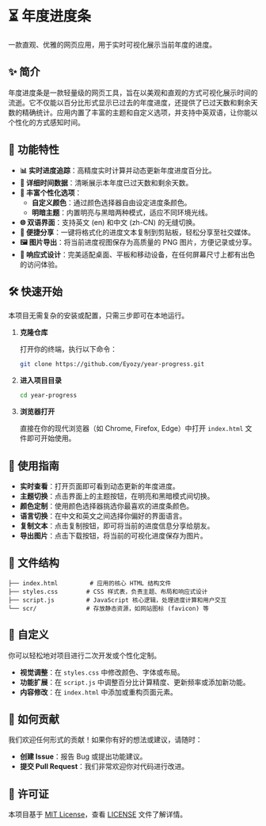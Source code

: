 # ⏳ 年度进度条

一款直观、优雅的网页应用，用于实时可视化展示当前年度的进度。

## ✨ 简介

年度进度条是一款轻量级的网页工具，旨在以美观和直观的方式可视化展示时间的流逝。它不仅能以百分比形式显示已过去的年度进度，还提供了已过天数和剩余天数的精确统计。应用内置了丰富的主题和自定义选项，并支持中英双语，让你能以个性化的方式感知时间。

## 🚀 功能特性

- **📊 实时进度追踪**：高精度实时计算并动态更新年度进度百分比。
- **📅 详细时间数据**：清晰展示本年度已过天数和剩余天数。
- **🎨 丰富个性化选项**：
    - **自定义颜色**：通过颜色选择器自由设定进度条颜色。
    - **明暗主题**：内置明亮与黑暗两种模式，适应不同环境光线。
- **🌐 双语界面**：支持英文 (en) 和中文 (zh-CN) 的无缝切换。
- **🔗 便捷分享**：一键将格式化的进度文本复制到剪贴板，轻松分享至社交媒体。
- **🖼️ 图片导出**：将当前进度视图保存为高质量的 PNG 图片，方便记录或分享。
- **📱 响应式设计**：完美适配桌面、平板和移动设备，在任何屏幕尺寸上都有出色的访问体验。

## 🛠️ 快速开始

本项目无需复杂的安装或配置，只需三步即可在本地运行。

1.  **克隆仓库**

    打开你的终端，执行以下命令：

    ```bash
    git clone https://github.com/Eyozy/year-progress.git
    ```

2.  **进入项目目录**

    ```bash
    cd year-progress
    ```

3.  **浏览器打开**

    直接在你的现代浏览器（如 Chrome, Firefox, Edge）中打开 `index.html` 文件即可开始使用。

## 📖 使用指南

- **实时查看**：打开页面即可看到动态更新的年度进度。
- **主题切换**：点击界面上的主题按钮，在明亮和黑暗模式间切换。
- **颜色定制**：使用颜色选择器挑选你最喜欢的进度条颜色。
- **语言切换**：在中文和英文之间选择你偏好的界面语言。
- **复制文本**：点击复制按钮，即可将当前的进度信息分享给朋友。
- **导出图片**：点击下载按钮，将当前的可视化进度保存为图片。

## 📂 文件结构

```
├── index.html         # 应用的核心 HTML 结构文件
├── styles.css        # CSS 样式表，负责主题、布局和响应式设计
├── script.js         # JavaScript 核心逻辑，处理进度计算和用户交互
└── scr/              # 存放静态资源，如网站图标 (favicon) 等
```

## 🎨 自定义

你可以轻松地对项目进行二次开发或个性化定制。

- **视觉调整**：在 `styles.css` 中修改颜色、字体或布局。
- **功能扩展**：在 `script.js` 中调整百分比计算精度、更新频率或添加新功能。
- **内容修改**：在 `index.html` 中添加或重构页面元素。

## 🤝 如何贡献

我们欢迎任何形式的贡献！如果你有好的想法或建议，请随时：

-   **创建 Issue**：报告 Bug 或提出功能建议。
-   **提交 Pull Request**：我们非常欢迎你对代码进行改进。

## 📄 许可证

本项目基于 [MIT License](https://opensource.org/licenses/MIT)，查看 [LICENSE](LICENSE) 文件了解详情。